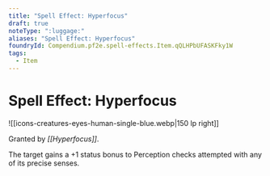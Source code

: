 ```yaml
---
title: "Spell Effect: Hyperfocus"
draft: true
noteType: ":luggage:"
aliases: "Spell Effect: Hyperfocus"
foundryId: Compendium.pf2e.spell-effects.Item.qQLHPbUFASKFky1W
tags:
  - Item
---
```


# Spell Effect: Hyperfocus
![[icons-creatures-eyes-human-single-blue.webp|150 lp right]]

Granted by _[[Hyperfocus]]_.

The target gains a +1 status bonus to Perception checks attempted with any of its precise senses.
